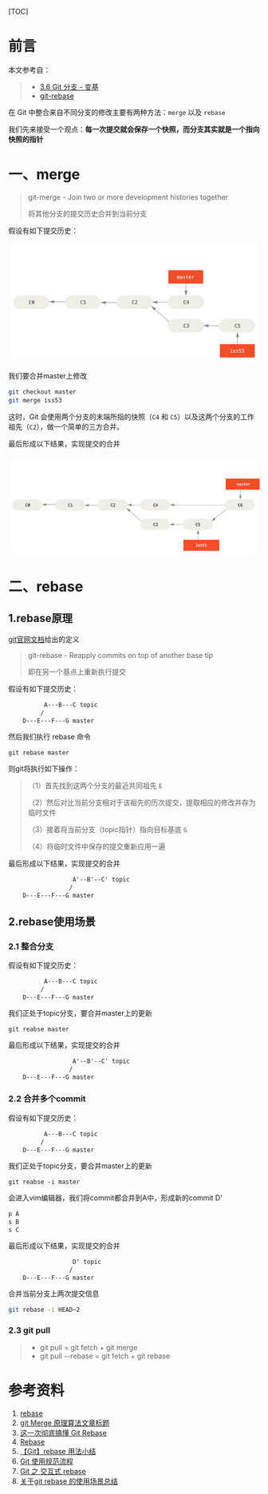 [TOC]





# 前言

本文参考自：

> - [3.6 Git 分支 - 变基](https://git-scm.com/book/zh/v2/Git-%E5%88%86%E6%94%AF-%E5%8F%98%E5%9F%BA)
> - [git-rebase](https://git-scm.com/docs/git-rebase)



在 Git 中整合来自不同分支的修改主要有两种方法：`merge` 以及 `rebase`



我们先来接受一个观点：**每一次提交就会保存一个快照，而分支其实就是一个指向快照的指针**



# 一、merge

> git-merge - Join two or more development histories together
>
> 将其他分支的提交历史合并到当前分支



假设有如下提交历史：

![ ](images/basic-branching-6.png)



我们要合并master上修改

```bash
git checkout master
git merge iss53
```

这时，Git 会使用两个分支的末端所指的快照（`C4` 和 `C5`）以及这两个分支的工作祖先（`C2`），做一个简单的三方合并。



最后形成以下结果，实现提交的合并

![ ](images/basic-merging-2.png)





# 二、rebase

## 1.rebase原理

[git官网文档](https://git-scm.com/docs/git-rebase)给出的定义

> git-rebase - Reapply commits on top of another base tip
>
> 即在另一个基点上重新执行提交







假设有如下提交历史：

```
          A---B---C topic
         /
    D---E---F---G master
```



然后我们执行 rebase 命令

```
git rebase master
```

则git将执行如下操作：

> （1）首先找到这两个分支的最近共同祖先 `E`
>
> （2）然后对比当前分支相对于该祖先的历次提交，提取相应的修改并存为临时文件
>
> （3）接着将当前分支（topic指针）指向目标基底 `G`
>
> （4）将临时文件中保存的提交重新应用一遍

最后形成以下结果，实现提交的合并

```
                  A'--B'--C' topic
                 /
    D---E---F---G master
```





## 2.rebase使用场景

### 2.1 整合分支

假设有如下提交历史：

```
          A---B---C topic
         /
    D---E---F---G master
```



我们正处于topic分支，要合并master上的更新

```
git reabse master
```

最后形成以下结果，实现提交的合并

```
                  A'--B'--C' topic
                 /
    D---E---F---G master
```



### 2.2 合并多个commit

假设有如下提交历史：

```
          A---B---C topic
         /
    D---E---F---G master
```



我们正处于topic分支，要合并master上的更新

```
git reabse -i master
```

会进入vim编辑器，我们将commit都合并到A中，形成新的commit D'

```
p A
s B
s C
```

最后形成以下结果，实现提交的合并

```
                  D' topic
                 /
    D---E---F---G master
```





合并当前分支上两次提交信息

```bash
git rebase -i HEAD~2
```







### 2.3 git pull

> - git pull =  git fetch + git merge
> - git pull --rebase = git fetch + git rebase













# 参考资料

1. [rebase](http://gitbook.liuhui998.com/4_2.html)
2. [git Merge 原理算法文章标题](https://blog.csdn.net/u012937029/article/details/77161584)
3. [这一次彻底搞懂 Git Rebase](https://www.codercto.com/a/45325.html)
4. [Rebase](https://www.liaoxuefeng.com/wiki/896043488029600/1216289527823648)
5. [【Git】rebase 用法小结](https://www.jianshu.com/p/4a8f4af4e803)
6. [Git 使用规范流程](https://www.jianshu.com/p/4a8f4af4e803)
7. [Git 之 交互式 rebase](https://segmentfault.com/a/1190000012897755)
8. [关于git rebase 的使用场景总结](https://juejin.im/entry/5cbfedffe51d456e831f6946#comment)
